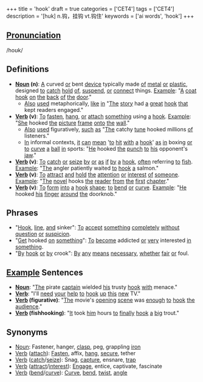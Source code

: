 +++
title = 'hook'
draft = true
categories = ['CET4']
tags = ['CET4']
description = '[huk] n.钩，挂钩 vt.钩住'
keywords = ['ai words', 'hook']
+++

## [Pronunciation](/en/post/pronunciation/)
/hoʊk/

## Definitions
- **[Noun](/en/post/noun/) (n)**: [A](/en/post/a/) curved [or](/en/post/or/) bent [device](/en/post/device/) typically made [of](/en/post/of/) [metal](/en/post/metal/) [or](/en/post/or/) [plastic](/en/post/plastic/), designed [to](/en/post/to/) [catch](/en/post/catch/) [hold](/en/post/hold/) [of](/en/post/of/), [suspend](/en/post/suspend/), [or](/en/post/or/) [connect](/en/post/connect/) things. [Example](/en/post/example/): "[A](/en/post/a/) [coat](/en/post/coat/) [hook](/en/post/hook/) [on](/en/post/on/) [the](/en/post/the/) [back](/en/post/back/) [of](/en/post/of/) [the](/en/post/the/) [door](/en/post/door/)."
  - [Also](/en/post/also/) [used](/en/post/used/) metaphorically, [like](/en/post/like/) [in](/en/post/in/) "[The](/en/post/the/) [story](/en/post/story/) had [a](/en/post/a/) [great](/en/post/great/) [hook](/en/post/hook/) [that](/en/post/that/) kept readers engaged."
- **[Verb](/en/post/verb/) (v)**: [To](/en/post/to/) [fasten](/en/post/fasten/), [hang](/en/post/hang/), [or](/en/post/or/) [attach](/en/post/attach/) [something](/en/post/something/) using [a](/en/post/a/) [hook](/en/post/hook/). [Example](/en/post/example/): "[She](/en/post/she/) hooked [the](/en/post/the/) [picture](/en/post/picture/) [frame](/en/post/frame/) [onto](/en/post/onto/) [the](/en/post/the/) [wall](/en/post/wall/)."
  - [Also](/en/post/also/) [used](/en/post/used/) figuratively, [such](/en/post/such/) [as](/en/post/as/) "[The](/en/post/the/) catchy [tune](/en/post/tune/) hooked millions [of](/en/post/of/) listeners."
  - [In](/en/post/in/) informal contexts, [it](/en/post/it/) [can](/en/post/can/) [mean](/en/post/mean/) '[to](/en/post/to/) [hit](/en/post/hit/) [with](/en/post/with/) [a](/en/post/a/) [hook](/en/post/hook/)' [as](/en/post/as/) [in](/en/post/in/) boxing [or](/en/post/or/) [to](/en/post/to/) [curve](/en/post/curve/) [a](/en/post/a/) [ball](/en/post/ball/) [in](/en/post/in/) sports: "[He](/en/post/he/) hooked [the](/en/post/the/) [punch](/en/post/punch/) [to](/en/post/to/) [his](/en/post/his/) opponent's [jaw](/en/post/jaw/)."
- **[Verb](/en/post/verb/) (v)**: [To](/en/post/to/) [catch](/en/post/catch/) [or](/en/post/or/) [seize](/en/post/seize/) [by](/en/post/by/) [or](/en/post/or/) [as](/en/post/as/) [if](/en/post/if/) [by](/en/post/by/) [a](/en/post/a/) [hook](/en/post/hook/), [often](/en/post/often/) referring [to](/en/post/to/) [fish](/en/post/fish/). [Example](/en/post/example/): "[The](/en/post/the/) angler patiently waited [to](/en/post/to/) [hook](/en/post/hook/) [a](/en/post/a/) salmon."
- **[Verb](/en/post/verb/) (v)**: [To](/en/post/to/) [attract](/en/post/attract/) [and](/en/post/and/) [hold](/en/post/hold/) [the](/en/post/the/) [attention](/en/post/attention/) [or](/en/post/or/) [interest](/en/post/interest/) [of](/en/post/of/) [someone](/en/post/someone/). [Example](/en/post/example/): "[The](/en/post/the/) [novel](/en/post/novel/) hooks [the](/en/post/the/) [reader](/en/post/reader/) [from](/en/post/from/) [the](/en/post/the/) [first](/en/post/first/) [chapter](/en/post/chapter/)."
- **[Verb](/en/post/verb/) (v)**: [To](/en/post/to/) [form](/en/post/form/) [into](/en/post/into/) [a](/en/post/a/) [hook](/en/post/hook/) [shape](/en/post/shape/); [to](/en/post/to/) [bend](/en/post/bend/) [or](/en/post/or/) [curve](/en/post/curve/). [Example](/en/post/example/): "[He](/en/post/he/) hooked [his](/en/post/his/) [finger](/en/post/finger/) [around](/en/post/around/) [the](/en/post/the/) doorknob."

## Phrases
- "[Hook](/en/post/hook/), [line](/en/post/line/), [and](/en/post/and/) sinker": [To](/en/post/to/) [accept](/en/post/accept/) [something](/en/post/something/) [completely](/en/post/completely/) [without](/en/post/without/) [question](/en/post/question/) [or](/en/post/or/) [suspicion](/en/post/suspicion/).
- "[Get](/en/post/get/) hooked [on](/en/post/on/) [something](/en/post/something/)": [To](/en/post/to/) [become](/en/post/become/) addicted [or](/en/post/or/) [very](/en/post/very/) interested [in](/en/post/in/) [something](/en/post/something/).
- "[By](/en/post/by/) [hook](/en/post/hook/) [or](/en/post/or/) [by](/en/post/by/) crook": [By](/en/post/by/) [any](/en/post/any/) [means](/en/post/means/) [necessary](/en/post/necessary/), [whether](/en/post/whether/) [fair](/en/post/fair/) [or](/en/post/or/) foul.

## [Example](/en/post/example/) Sentences
- **[Noun](/en/post/noun/)**: "[The](/en/post/the/) pirate [captain](/en/post/captain/) wielded [his](/en/post/his/) trusty [hook](/en/post/hook/) [with](/en/post/with/) menace."
- **[Verb](/en/post/verb/)**: "I'll [need](/en/post/need/) [your](/en/post/your/) [help](/en/post/help/) [to](/en/post/to/) [hook](/en/post/hook/) [up](/en/post/up/) [this](/en/post/this/) [new](/en/post/new/) TV."
- **[Verb](/en/post/verb/) (figurative)**: "[The](/en/post/the/) movie's [opening](/en/post/opening/) [scene](/en/post/scene/) was [enough](/en/post/enough/) [to](/en/post/to/) [hook](/en/post/hook/) [the](/en/post/the/) [audience](/en/post/audience/)."
- **[Verb](/en/post/verb/) (fishhooking)**: "[It](/en/post/it/) took [him](/en/post/him/) hours [to](/en/post/to/) [finally](/en/post/finally/) [hook](/en/post/hook/) [a](/en/post/a/) [big](/en/post/big/) trout."

## Synonyms
- [Noun](/en/post/noun/): Fastener, hanger, [clasp](/en/post/clasp/), peg, grappling [iron](/en/post/iron/)
- [Verb](/en/post/verb/) ([attach](/en/post/attach/)): [Fasten](/en/post/fasten/), affix, [hang](/en/post/hang/), [secure](/en/post/secure/), tether
- [Verb](/en/post/verb/) ([catch](/en/post/catch/)/[seize](/en/post/seize/)): Snag, [capture](/en/post/capture/), ensnare, [trap](/en/post/trap/)
- [Verb](/en/post/verb/) ([attract](/en/post/attract/)/[interest](/en/post/interest/)): [Engage](/en/post/engage/), entice, captivate, fascinate
- [Verb](/en/post/verb/) ([bend](/en/post/bend/)/[curve](/en/post/curve/)): [Curve](/en/post/curve/), [bend](/en/post/bend/), [twist](/en/post/twist/), [angle](/en/post/angle/)
